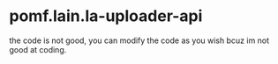 # pomf.lain.la-uploader-api
the code is not good, you can modify the code as you wish bcuz im not good at coding.
